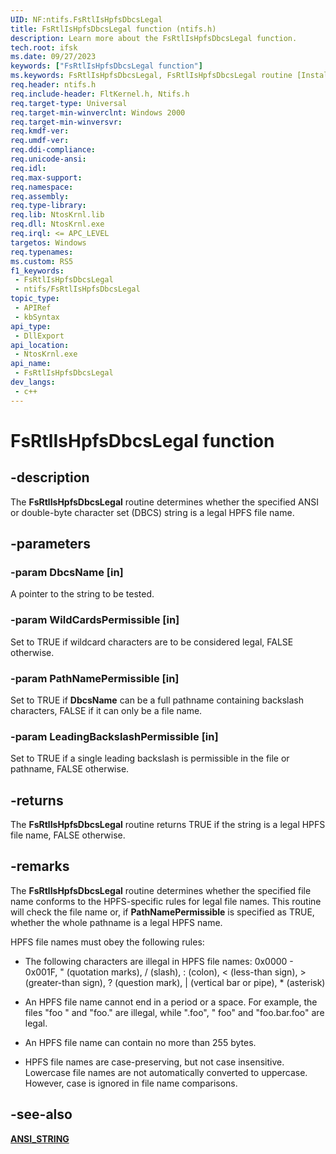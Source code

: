 ```yaml
---
UID: NF:ntifs.FsRtlIsHpfsDbcsLegal
title: FsRtlIsHpfsDbcsLegal function (ntifs.h)
description: Learn more about the FsRtlIsHpfsDbcsLegal function.
tech.root: ifsk
ms.date: 09/27/2023
keywords: ["FsRtlIsHpfsDbcsLegal function"]
ms.keywords: FsRtlIsHpfsDbcsLegal, FsRtlIsHpfsDbcsLegal routine [Installable File System Drivers], fsrtlref_6cde5ef1-2a54-4b66-b2da-e134b5700668.xml, ifsk.fsrtlishpfsdbcslegal, ntifs/FsRtlIsHpfsDbcsLegal
req.header: ntifs.h
req.include-header: FltKernel.h, Ntifs.h
req.target-type: Universal
req.target-min-winverclnt: Windows 2000
req.target-min-winversvr: 
req.kmdf-ver: 
req.umdf-ver: 
req.ddi-compliance: 
req.unicode-ansi: 
req.idl: 
req.max-support: 
req.namespace: 
req.assembly: 
req.type-library: 
req.lib: NtosKrnl.lib
req.dll: NtosKrnl.exe
req.irql: <= APC_LEVEL
targetos: Windows
req.typenames: 
ms.custom: RS5
f1_keywords:
 - FsRtlIsHpfsDbcsLegal
 - ntifs/FsRtlIsHpfsDbcsLegal
topic_type:
 - APIRef
 - kbSyntax
api_type:
 - DllExport
api_location:
 - NtosKrnl.exe
api_name:
 - FsRtlIsHpfsDbcsLegal
dev_langs:
 - c++
---
```


# FsRtlIsHpfsDbcsLegal function

## -description

The **FsRtlIsHpfsDbcsLegal** routine determines whether the specified ANSI or double-byte character set (DBCS) string is a legal HPFS file name.

## -parameters

### -param DbcsName [in]

A pointer to the string to be tested.

### -param WildCardsPermissible [in]

Set to TRUE if wildcard characters are to be considered legal, FALSE otherwise.

### -param PathNamePermissible [in]

Set to TRUE if **DbcsName** can be a full pathname containing backslash characters, FALSE if it can only be a file name.

### -param LeadingBackslashPermissible [in]

Set to TRUE if a single leading backslash is permissible in the file or pathname, FALSE otherwise.

## -returns

The **FsRtlIsHpfsDbcsLegal** routine returns TRUE if the string is a legal HPFS file name, FALSE otherwise.

## -remarks

The **FsRtlIsHpfsDbcsLegal** routine determines whether the specified file name conforms to the HPFS-specific rules for legal file names. This routine will check the file name or, if **PathNamePermissible** is specified as TRUE, whether the whole pathname is a legal HPFS name.

HPFS file names must obey the following rules:

* The following characters are illegal in HPFS file names: 0x0000 - 0x001F, " (quotation marks), / (slash), : (colon), < (less-than sign), > (greater-than sign), ? (question mark), | (vertical bar or pipe), * (asterisk)

* An HPFS file name cannot end in a period or a space. For example, the files "foo " and "foo." are illegal, while ".foo", " foo" and "foo.bar.foo" are legal.

* An HPFS file name can contain no more than 255 bytes.

* HPFS file names are case-preserving, but not case insensitive. Lowercase file names are not automatically converted to uppercase. However, case is ignored in file name comparisons.

## -see-also

[**ANSI_STRING**](/windows/win32/api/ntdef/ns-ntdef-string)
